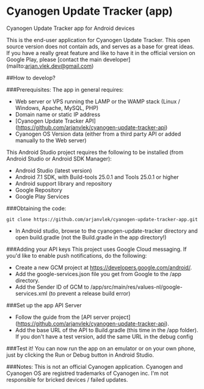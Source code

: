 # Cyanogen Update Tracker (app)
Cyanogen Update Tracker app for Android devices

This is the end-user application for Cyanogen Update Tracker.
This open source version does not contain ads, and serves as a base for great ideas. If you have a really great feature and like to have it in the official version on Google Play, please [contact the main developer] (mailto:arjan.vlek.dev@gmail.com)

##How to develop?

###Prerequisites:
The app in general requires:
- Web server or VPS running the LAMP or the WAMP stack (Linux / Windows, Apache, MySQL, PHP)
- Domain name or static IP address
- [Cyanogen Update Tracker API] (https://github.com/arjanvlek/cyanogen-update-tracker-api)
- Cyanogen OS Version data (either from a third party API or added manually to the Web server)

This Android Studio project requires the following to be installed (from Android Studio or Android SDK Manager):
- Android Studio (latest version)
- Android 7.1 SDK, with Build-tools 25.0.1 and Tools 25.0.1 or higher
- Android support library and repository
- Google Repository
- Google Play Services

###Obtaining the code:
```
git clone https://github.com/arjanvlek/cyanogen-update-tracker-app.git
```
- In Android studio, browse to the cyanogen-update-tracker directory and open build.gradle (not the Build.gradle in the app directory!)


###Adding your API keys
This project uses Google Cloud messaging. If you'd like to enable push notifications, do the following:
- Create a new GCM project at https://developers.google.com/android/.
- Add the google-services.json file you get from Google to the /app directory.
- Add the Sender ID of GCM to /app/src/main/res/values-nl/google-services.xml (to prevent a release build error)

###Set up the app API Server
- Follow the guide from the [API server project] (https://github.com/arjanvlek/cyanogen-update-tracker-api).
- Add the base URL of the API to Build.gradle (this time in the /app folder). If you don't have a test version, add the same URL in the debug config

###Test it!
You can now run the app on an emulator or on your own phone, just by clicking the Run or Debug button in Android Studio.


###Notes:
This is not an official Cyanogen application.
Cyanogen and Cyanogen OS are registred trademarks of Cyanogen inc.
I'm not responsible for bricked devices / failed updates.


